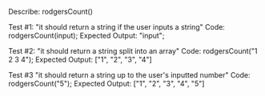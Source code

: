 Describe: rodgersCount()

Test #1: "it should return a string if the user inputs a string"
Code: rodgersCount(input);
Expected Output: "input";

Test #2: "it should return a string split into an array"
Code: rodgersCount("1 2 3 4");
Expected Output: ["1", "2", "3", "4"]

Test #3 "it should return a string up to the user's inputted number"
Code: rodgersCount("5");
Expected Output: ["1", "2", "3", "4", "5"]